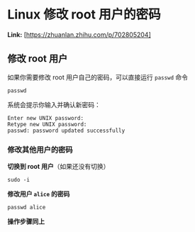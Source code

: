 # Linux 修改 root 用户的密码



 **Link:** [https://zhuanlan.zhihu.com/p/702805204]

## 修改 root 用户  

如果你需要修改 root 用户自己的密码，可以直接运行 `passwd` 命令

```
passwd 
```

系统会提示你输入并确认新密码：

```
Enter new UNIX password:
Retype new UNIX password:
passwd: password updated successfully 
```
### 修改其他用户的密码  

**切换到 root 用户**（如果还没有切换）

```
sudo -i 
```

**修改用户 `alice` 的密码**

```
passwd alice 
```

**操作步骤同上**

